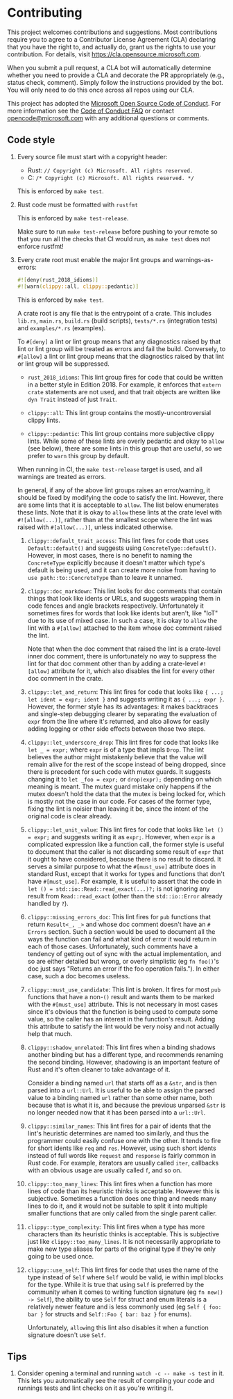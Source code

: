 # Contributing

This project welcomes contributions and suggestions.  Most contributions require you to agree to a
Contributor License Agreement (CLA) declaring that you have the right to, and actually do, grant us
the rights to use your contribution. For details, visit https://cla.opensource.microsoft.com.

When you submit a pull request, a CLA bot will automatically determine whether you need to provide
a CLA and decorate the PR appropriately (e.g., status check, comment). Simply follow the instructions
provided by the bot. You will only need to do this once across all repos using our CLA.

This project has adopted the [Microsoft Open Source Code of Conduct](https://opensource.microsoft.com/codeofconduct/).
For more information see the [Code of Conduct FAQ](https://opensource.microsoft.com/codeofconduct/faq/) or
contact [opencode@microsoft.com](mailto:opencode@microsoft.com) with any additional questions or comments.


## Code style

1. Every source file must start with a copyright header:

    - Rust: `// Copyright (c) Microsoft. All rights reserved.`
    - C: `/* Copyright (c) Microsoft. All rights reserved. */`

    This is enforced by `make test`.

1. Rust code must be formatted with `rustfmt`

    This is enforced by `make test-release`.

    Make sure to run `make test-release` before pushing to your remote so that you run all the checks that CI would run, as `make test` does not enforce rustfmt!

1. Every crate root must enable the major lint groups and warnings-as-errors:

    ```rust
    #![deny(rust_2018_idioms)]
    #![warn(clippy::all, clippy::pedantic)]
    ```

    This is enforced by `make test`.

    A crate root is any file that is the entrypoint of a crate. This includes `lib.rs`, `main.rs`, `build.rs` (build scripts), `tests/*.rs` (integration tests) and `examples/*.rs` (examples).

    To `#[deny]` a lint or lint group means that any diagnostics raised by that lint or lint group will be treated as errors and fail the build. Conversely, to `#[allow]` a lint or lint group means that the diagnostics raised by that lint or lint group will be suppressed.

    - `rust_2018_idioms`: This lint group fires for code that could be written in a better style in Edition 2018. For example, it enforces that `extern crate` statements are not used, and that trait objects are written like `dyn Trait` instead of just `Trait`.

    - `clippy::all`: This lint group contains the mostly-uncontroversial clippy lints.

    - `clippy::pedantic`: This lint group contains more subjective clippy lints. While some of these lints are overly pedantic and okay to `allow` (see below), there are some lints in this group that are useful, so we prefer to `warn` this group by default.

    When running in CI, the `make test-release` target is used, and all warnings are treated as errors.

    In general, if any of the above lint groups raises an error/warning, it should be fixed by modifying the code to satisfy the lint. However, there are some lints that it is acceptable to `allow`. The list below enumerates these lints. Note that it is okay to `allow` these lints at the crate level with `#![allow(...)]`, rather than at the smallest scope where the lint was raised with `#[allow(...)]`, unless indicated otherwise.

    1. `clippy::default_trait_access`: This lint fires for code that uses `Default::default()` and suggests using `ConcreteType::default()`. However, in most cases, there is no benefit to naming the `ConcreteType` explicitly because it doesn't matter which type's default is being used, and it can create more noise from having to `use path::to::ConcreteType` than to leave it unnamed.

    1. `clippy::doc_markdown`: This lint looks for doc comments that contain things that look like idents or URLs, and suggests wrapping them in code fences and angle brackets respectively. Unfortunately it sometimes fires for words that look like idents but aren't, like "IoT" due to its use of mixed case. In such a case, it is okay to `allow` the lint with a `#[allow]` attached to the item whose doc comment raised the lint.

        Note that when the doc comment that raised the lint is a crate-level inner doc comment, there is unfortunately no way to suppress the lint for that doc comment other than by adding a crate-level `#![allow]` attribute for it, which also disables the lint for every other doc comment in the crate.

    1. `clippy::let_and_return`: This lint fires for code that looks like `{ ...; let ident = expr; ident }` and suggests writing it as `{ ...; expr }`. However, the former style has its advantages: it makes backtraces and single-step debugging clearer by separating the evaluation of `expr` from the line where it's returned, and also allows for easily adding logging or other side effects between those two steps.

    1. `clippy::let_underscore_drop`: This lint fires for code that looks like `let _ = expr;` where `expr` is of a type that impls `Drop`. The lint believes the author might mistakenly believe that the value will remain alive for the rest of the scope instead of being dropped, since there is precedent for such code with mutex guards. It suggests changing it to `let _foo = expr;` or `drop(expr);` depending on which meaning is meant. The mutex guard mistake only happens if the mutex doesn't hold the data that the mutex is being locked for, which is mostly not the case in our code. For cases of the former type, fixing the lint is noisier than leaving it be, since the intent of the original code is clear already.

    1. `clippy::let_unit_value`: This lint fires for code that looks like `let () = expr;` and suggests writing it as `expr;`. However, when `expr` is a complicated expression like a function call, the former style is useful to document that the caller is not discarding some result of `expr` that it ought to have considered, because there is no result to discard. It serves a similar purpose to what the `#[must_use]` attribute does in standard Rust, except that it works for types and functions that don't have `#[must_use]`. For example, it is useful to assert that the code in `let () = std::io::Read::read_exact(...)?;` is not ignoring any result from `Read::read_exact` (other than the `std::io::Error` already handled by `?`).

    1. `clippy::missing_errors_doc`: This lint fires for `pub` functions that return `Result<_, _>` and whose doc comment doesn't have an `# Errors` section. Such a section would be used to document all the ways the function can fail and what kind of error it would return in each of those cases. Unfortunately, such comments have a tendency of getting out of sync with the actual implementation, and so are either detailed but wrong, or overly simplistic (eg `fn foo()`'s doc just says "Returns an error if the foo operation fails."). In either case, such a doc becomes useless.

    1. `clippy::must_use_candidate`: This lint is broken. It fires for most `pub` functions that have a non-`()` result and wants them to be marked with the `#[must_use]` attribute. This is not necessary in most cases since it's obvious that the function is being used to compute some value, so the caller has an interest in the function's result. Adding this attribute to satisfy the lint would be very noisy and not actually help that much.

    1. `clippy::shadow_unrelated`: This lint fires when a binding shadows another binding but has a different type, and recommends renaming the second binding. However, shadowing is an important feature of Rust and it's often cleaner to take advantage of it.

        Consider a binding named `url` that starts off as a `&str`, and is then parsed into a `url::Url`. It is useful to be able to assign the parsed value to a binding named `url` rather than some other name, both because that is what it is, and because the previous unparsed `&str` is no longer needed now that it has been parsed into a `url::Url`.

    1. `clippy::similar_names`: This lint fires for a pair of idents that the lint's heuristic determines are named too similarly, and thus the programmer could easily confuse one with the other. It tends to fire for short idents like `req` and `res`. However, using such short idents instead of full words like `request` and `response` is fairly common in Rust code. For example, iterators are usually called `iter`, callbacks with an obvious usage are usually called `f`, and so on.

    1. `clippy::too_many_lines`: This lint fires when a function has more lines of code than its heuristic thinks is acceptable. However this is subjective. Sometimes a function does one thing and needs many lines to do it, and it would not be suitable to split it into multiple smaller functions that are only called from the single parent caller.

    1. `clippy::type_complexity`: This lint fires when a type has more characters than its heuristic thinks is acceptable. This is subjective just like `clippy::too_many_lines`. It is not necessarily appropriate to make new type aliases for parts of the original type if they're only going to be used once.

    1. `clippy::use_self`: This lint fires for code that uses the name of the type instead of `Self` where `Self` would be valid, ie within impl blocks for the type. While it is true that using `Self` is preferred by the community when it comes to writing function signature (eg `fn new() -> Self`), the ability to use `Self` for struct and enum literals is a relatively newer feature and is less commonly used (eg `Self { foo: bar }` for structs and `Self::Foo { bar: baz }` for enums).

        Unfortunately, `allow`ing this lint also disables it when a function signature doesn't use `Self`.


## Tips

1. Consider opening a terminal and running `watch -c -- make -s test` in it. This lets you automatically see the result of compiling your code and runnings tests and lint checks on it as you're writing it.
